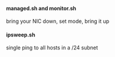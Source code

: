 #### managed.sh and monitor.sh
bring your NIC down, set mode, bring it up

#### ipsweep.sh
single ping to all hosts in a /24 subnet

